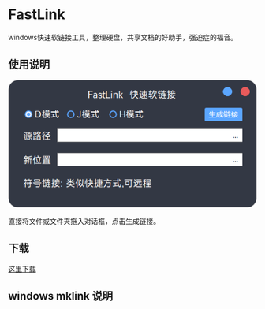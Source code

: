 # FastLink
windows快速软链接工具，整理硬盘，共享文档的好助手，强迫症的福音。

## 使用说明
![1](data/1.png)

直接将文件或文件夹拖入对话框，点击生成链接。

## 下载
[这里下载](https://github.com/jtl1207/FastLink/releases/download/v1.0.0/FastLink.zip)

## windows mklink 说明
